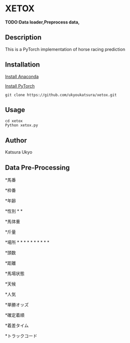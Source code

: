 # XETOX

**TODO:Data loader,Preprocess data,**

## Description

This is a PyTorch implementation of horse racing prediction

## Installation

[Install Anaconda](https://www.anaconda.com/)

[Install PyTorch](https://pytorch.org/)

```
git clone https://github.com/ukyoukatsura/xetox.git
```

## Usage

```
cd xetox
Python xetox.py
```

## Author

Katsura Ukyo

## Data Pre-Processing

*馬番

*枠番

*年齢

*性別
    *
    *

*馬体重

*斤量

*場所
    *
    *
    *
    *
    *
    *
    *
    *
    *
    *

*頭数

*距離

*馬場状態

*天候

*人気

*単勝オッズ

*確定着順

*着差タイム

*トラックコード